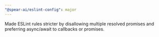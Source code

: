```yaml
---
"@spear-ai/eslint-config": major
---
```


Made ESLint rules stricter by disallowing multiple resolved promises and preferring async/await to callbacks or promises.
